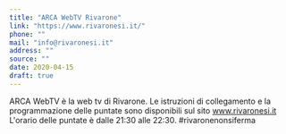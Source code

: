 ```yaml
---
title: "ARCA WebTV Rivarone"
link: "https://www.rivaronesi.it/"
phone: ""
mail: "info@rivaronesi.it"
address: ""
source: ""
date: 2020-04-15
draft: true
---
```


ARCA WebTV è la web tv di Rivarone.
Le istruzioni di collegamento e la programmazione delle puntate sono disponibili sul sito www.rivaronesi.it 
L'orario delle puntate è dalle 21:30 alle 22:30. #rivaronenonsiferma
